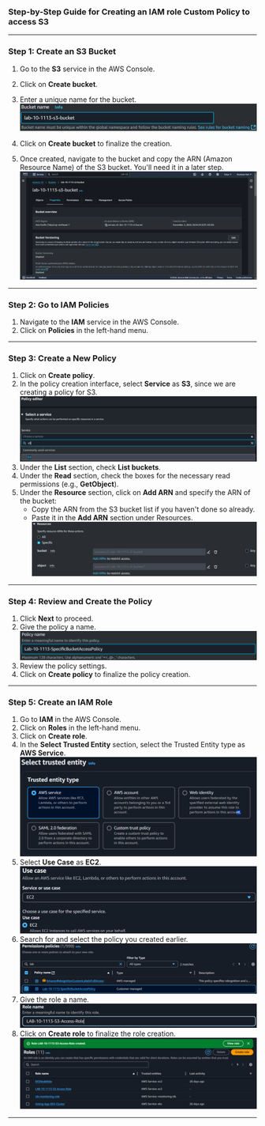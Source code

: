 ### Step-by-Step Guide for Creating an IAM role Custom Policy to access S3

---

### Step 1: Create an S3 Bucket

1. Go to the **S3** service in the AWS Console.
2. Click on **Create bucket**.
3. Enter a unique name for the bucket.
   ![S3 Bucket Name](/docs/Lab%2010%20IAM%20User%20Custom%20Policy/User/img/S3BucketName.png)
4. Click on **Create bucket** to finalize the creation.

5. Once created, navigate to the bucket and copy the ARN (Amazon Resource Name) of the S3 bucket. You'll need it in a later step.
   ![S3 Bucket ARN](/docs/Lab%2010%20IAM%20User%20Custom%20Policy/User/img/S3BucketARN.png)

---

### Step 2: Go to IAM Policies

1. Navigate to the **IAM** service in the AWS Console.
2. Click on **Policies** in the left-hand menu.

---

### Step 3: Create a New Policy

1. Click on **Create policy**.
2. In the policy creation interface, select **Service** as **S3**, since we are creating a policy for S3.
   ![Policy S3 Select](/docs/Lab%2010%20IAM%20User%20Custom%20Policy/User/img/PolicyS3Select.png)
3. Under the **List** section, check **List buckets**.
4. Under the **Read** section, check the boxes for the necessary read permissions (e.g., **GetObject**).
5. Under the **Resource** section, click on **Add ARN** and specify the ARN of the bucket:
   - Copy the ARN from the S3 bucket list if you haven't done so already.
   - Paste it in the **Add ARN** section under Resources.
   ![Add ARN's](/docs/Lab%2010%20IAM%20User%20Custom%20Policy/User/img/AddingBucketARNToPolicy.png)

---

### Step 4: Review and Create the Policy

1. Click **Next** to proceed.
2. Give the policy a name.
   ![Policy Name](/docs/Lab%2010%20IAM%20User%20Custom%20Policy/User/img/PolicyName.png)
3. Review the policy settings.
4. Click on **Create policy** to finalize the policy creation.

---

### Step 5: Create an IAM Role

1. Go to **IAM** in the AWS Console.
2. Click on **Roles** in the left-hand menu.
3. Click on **Create role**.
4. In the **Select Trusted Entity** section, select the Trusted Entity type as **AWS Service**.
   ![Role Trusted Entity](/docs/Lab%2010%20IAM%20User%20Custom%20Policy/Role/img/roleTrustedEntity.png)
5. Select **Use Case** as **EC2**.
   ![Use Case EC2](/docs/Lab%2010%20IAM%20User%20Custom%20Policy/Role/img/useCaseEC2.png)
6. Search for and select the policy you created earlier.
   ![Policy Selection](/docs/Lab%2010%20IAM%20User%20Custom%20Policy/Role/img/policySelection.png)
7. Give the role a name.
   ![Role Name](/docs/Lab%2010%20IAM%20User%20Custom%20Policy/Role/img/roleName.png)
8. Click on **Create role** to finalize the role creation.
   ![Role Created](/docs/Lab%2010%20IAM%20User%20Custom%20Policy/Role/img/roleCreated.png)

---